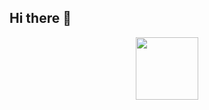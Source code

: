 ## Hi there 👋

<div id="header" align="center">
  <img src="https://i.giphy.com/media/v1.Y2lkPTc5MGI3NjExOHB3bzgwYW82eGNidTZkaHQ0Ymt3NmVhM2l6eGR3cnY5bzM2OTRueiZlcD12MV9pbnRlcm5hbF9naWZfYnlfaWQmY3Q9Zw/okZ8eqHMUPDdLEAIkf/giphy.gif" width="100"/>
</div>
</div>

<!--
**Ilya0567/Ilya0567** is a ✨ _special_ ✨ repository because its `README.md` (this file) appears on your GitHub profile.

Here are some ideas to get you started:

- 🔭 I’m currently working on ...
- 🌱 I’m currently learning ...
- 👯 I’m looking to collaborate on ...
- 🤔 I’m looking for help with ...
- 💬 Ask me about ...
- 📫 How to reach me: ...
- 😄 Pronouns: ...
- ⚡ Fun fact: ...
-->
